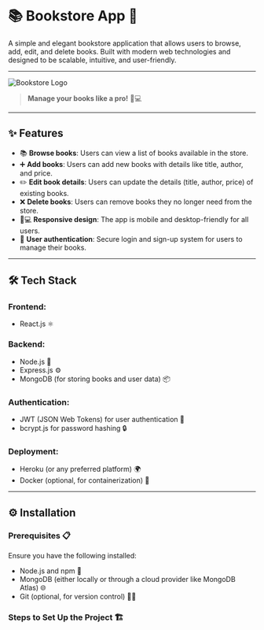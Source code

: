 # 📚 **Bookstore App** 🛒

A simple and elegant bookstore application that allows users to browse, add, edit, and delete books. Built with modern web technologies and designed to be scalable, intuitive, and user-friendly.

---

![Bookstore Logo](https://via.placeholder.com/100x100.png?text=Bookstore)  
> **Manage your books like a pro!** 📖💻

---

## ✨ **Features**

- 📚 **Browse books**: Users can view a list of books available in the store.
- ➕ **Add books**: Users can add new books with details like title, author, and price.
- ✏️ **Edit book details**: Users can update the details (title, author, price) of existing books.
- ❌ **Delete books**: Users can remove books they no longer need from the store.
- 📱💻 **Responsive design**: The app is mobile and desktop-friendly for all users.
- 🔐 **User authentication**: Secure login and sign-up system for users to manage their books.

---

## 🛠️ **Tech Stack**

### **Frontend**:

- React.js ⚛️

### **Backend**:

- Node.js 🚀
- Express.js ⚙️
- MongoDB (for storing books and user data) 📦

### **Authentication**:

- JWT (JSON Web Tokens) for user authentication 🔑
- bcrypt.js for password hashing 🔒

### **Deployment**:

- Heroku (or any preferred platform) 🌍
- Docker (optional, for containerization) 🐳

---

## ⚙️ **Installation**

### **Prerequisites** 📋

Ensure you have the following installed:

- Node.js and npm 🌱
- MongoDB (either locally or through a cloud provider like MongoDB Atlas) 🌐
- Git (optional, for version control) 🧑‍💻

### **Steps to Set Up the Project** 🏗️
